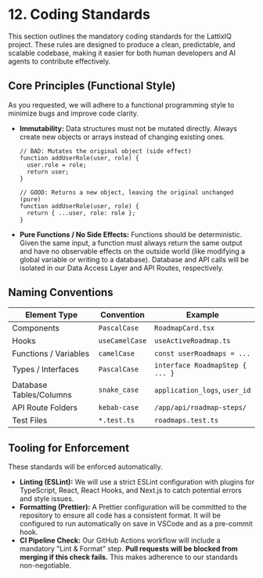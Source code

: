 # **12. Coding Standards**

This section outlines the mandatory coding standards for the LattixIQ project. These rules are designed to produce a clean, predictable, and scalable codebase, making it easier for both human developers and AI agents to contribute effectively.

## **Core Principles (Functional Style)**

As you requested, we will adhere to a functional programming style to minimize bugs and improve code clarity.

- **Immutability:** Data structures must not be mutated directly. Always create new objects or arrays instead of changing existing ones.
    
    ```tsx
    // BAD: Mutates the original object (side effect)
    function addUserRole(user, role) {
      user.role = role; 
      return user;
    }
    
    // GOOD: Returns a new object, leaving the original unchanged (pure)
    function addUserRole(user, role) {
      return { ...user, role: role };
    }
    ```
    
- **Pure Functions / No Side Effects:** Functions should be deterministic. Given the same input, a function must always return the same output and have no observable effects on the outside world (like modifying a global variable or writing to a database). Database and API calls will be isolated in our Data Access Layer and API Routes, respectively.

## **Naming Conventions**

| Element Type | Convention | Example |
| --- | --- | --- |
| Components | `PascalCase` | `RoadmapCard.tsx` |
| Hooks | `useCamelCase` | `useActiveRoadmap.ts` |
| Functions / Variables | `camelCase` | `const userRoadmaps = ...` |
| Types / Interfaces | `PascalCase` | `interface RoadmapStep { ... }` |
| Database Tables/Columns | `snake_case` | `application_logs`, `user_id` |
| API Route Folders | `kebab-case` | `/app/api/roadmap-steps/` |
| Test Files | `*.test.ts` | `roadmaps.test.ts` |

## **Tooling for Enforcement**

These standards will be enforced automatically.

- **Linting (ESLint):** We will use a strict ESLint configuration with plugins for TypeScript, React, React Hooks, and Next.js to catch potential errors and style issues.
- **Formatting (Prettier):** A Prettier configuration will be committed to the repository to ensure all code has a consistent format. It will be configured to run automatically on save in VSCode and as a pre-commit hook.
- **CI Pipeline Check:** Our GitHub Actions workflow will include a mandatory "Lint & Format" step. **Pull requests will be blocked from merging if this check fails.** This makes adherence to our standards non-negotiable.
